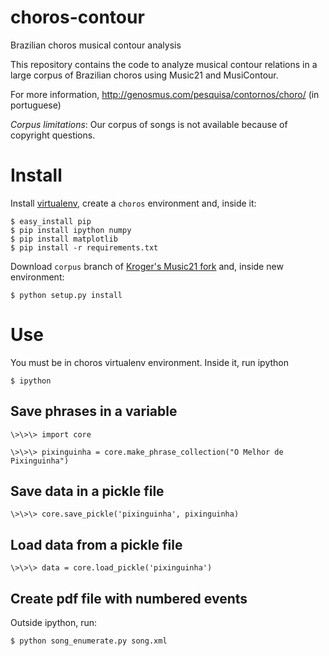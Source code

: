choros-contour
==============

Brazilian choros musical contour analysis

This repository contains the code to analyze musical contour relations
in a large corpus of Brazilian choros using Music21 and
MusiContour.

For more information, http://genosmus.com/pesquisa/contornos/choro/
(in portuguese)

*Corpus limitations*: Our corpus of songs is not available because of
 copyright questions.

# Install

Install [virtualenv](http://genosmus.com/handbook/python/), create a
`choros` environment and, inside it:

    $ easy_install pip
    $ pip install ipython numpy
    $ pip install matplotlib
    $ pip install -r requirements.txt

Download `corpus` branch of
[Kroger's Music21 fork](https://github.com/kroger/music21/tree/contour)
and, inside new environment:

    $ python setup.py install

# Use

You must be in choros virtualenv environment. Inside it, run ipython

    $ ipython

## Save phrases in a variable

    \>\>\> import core

    \>\>\> pixinguinha = core.make_phrase_collection("O Melhor de Pixinguinha")

## Save data in a pickle file

    \>\>\> core.save_pickle('pixinguinha', pixinguinha)

## Load data from a pickle file

    \>\>\> data = core.load_pickle('pixinguinha')

## Create pdf file with numbered events

Outside ipython, run:

    $ python song_enumerate.py song.xml
